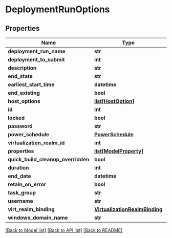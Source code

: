 # DeploymentRunOptions

## Properties
Name | Type | Description | Notes
------------ | ------------- | ------------- | -------------
**deployment_run_name** | **str** |  | [optional] 
**deployment_to_submit** | **int** |  | [optional] 
**description** | **str** |  | [optional] 
**end_state** | **str** |  | [optional] 
**earliest_start_time** | **datetime** |  | [optional] 
**end_existing** | **bool** |  | [optional] 
**host_options** | [**list[HostOption]**](HostOption.md) |  | [optional] 
**id** | **int** |  | [optional] 
**locked** | **bool** |  | [optional] 
**password** | **str** |  | 
**power_schedule** | [**PowerSchedule**](PowerSchedule.md) |  | [optional] 
**virtualization_realm_id** | **int** |  | [optional] 
**properties** | [**list[ModelProperty]**](ModelProperty.md) |  | [optional] 
**quick_build_cleanup_overridden** | **bool** |  | [optional] 
**duration** | **int** |  | [optional] 
**end_date** | **datetime** |  | [optional] 
**retain_on_error** | **bool** |  | [optional] 
**task_group** | **str** |  | [optional] 
**username** | **str** |  | 
**virt_realm_binding** | [**VirtualizationRealmBinding**](VirtualizationRealmBinding.md) |  | [optional] 
**windows_domain_name** | **str** |  | [optional] 

[[Back to Model list]](../README.md#documentation-for-models) [[Back to API list]](../README.md#documentation-for-api-endpoints) [[Back to README]](../README.md)


